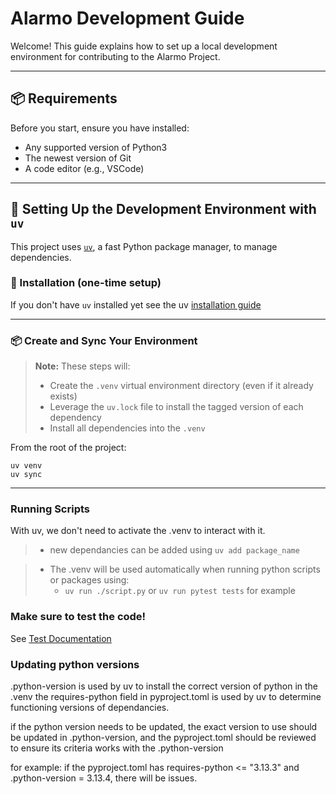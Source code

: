 # Alarmo Development Guide

Welcome! This guide explains how to set up a local development environment for contributing to the Alarmo Project.

---

## 📦 Requirements

Before you start, ensure you have installed:

- Any supported version of Python3 
- The newest version of Git
- A code editor (e.g., VSCode)

---

## 🧪 Setting Up the Development Environment with `uv`

This project uses [`uv`](https://github.com/astral-sh/uv), a fast Python package manager, to manage dependencies.

### 🔧 Installation (one-time setup)

If you don't have `uv` installed yet see the uv [installation guide](https://docs.astral.sh/uv/getting-started/installation/)

---

### 📦 Create and Sync Your Environment

> **Note:** These steps will:
> - Create the `.venv` virtual environment directory (even if it already exists)
> - Leverage the `uv.lock` file to install the tagged version of each dependency
> - Install all dependencies into the `.venv`
> 
From the root of the project:

```
uv venv
uv sync
```   

---

### Running Scripts

With uv, we don't need to activate the .venv to interact with it.

> - new dependancies can be added using `uv add package_name`

> - The .venv will be used automatically when running python scripts or packages using: 
>   - `uv run ./script.py` or `uv run pytest tests` for example 


### Make sure to test the code!

See [Test Documentation](./tests/README.md)

### Updating python versions

.python-version is used by uv to install the correct version of python in the .venv
the requires-python field in pyproject.toml is used by uv to determine functioning versions of dependancies.

if the python version needs to be updated, the exact version to use should be updated in .python-version, and the pyproject.toml should be reviewed to ensure its criteria works with the .python-version

for example: if the pyproject.toml has requires-python <= "3.13.3" and .python-version = 3.13.4, there will be issues.

